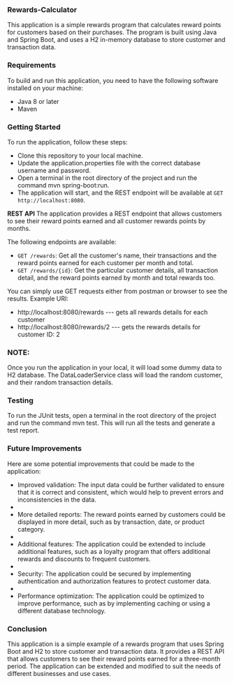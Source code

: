 ### Rewards-Calculator
This application is a simple rewards program that calculates reward points for customers based on their purchases. The program is built using Java and Spring Boot, and uses a H2 in-memory database to store customer and transaction data.

### Requirements
To build and run this application, you need to have the following software installed on your machine:

- Java 8 or later
- Maven

### Getting Started
To run the application, follow these steps:

- Clone this repository to your local machine.
- Update the application.properties file with the correct database username and password.
- Open a terminal in the root directory of the project and run the command mvn spring-boot:run.
- The application will start, and the REST endpoint will be available at `GET http://localhost:8080`.

**REST API**
The application provides a REST endpoint that allows customers to see their reward points earned and all customer rewards points by months.

The following endpoints are available:

- `GET /rewards`: Get all the customer's name, their transactions and the reward points earned for each customer per month and total.
- `GET /rewards/{id}`: Get the particular customer details, all transaction detail, and the reward points earned by month and total rewards too.

You can simply use GET requests either from postman or browser to see the results.
Example URI:
- http://localhost:8080/rewards --- gets all rewards details for each customer
- http://localhost:8080/rewards/2 --- gets the rewards details for customer ID: 2

### NOTE:
Once you run the application in your local, it will load some dummy data to H2 database. 
The DataLoaderService class will load the random customer, and their random transaction details.

### Testing
To run the JUnit tests, open a terminal in the root directory of the project and run the command mvn test. This will run all the tests and generate a test report.

### Future Improvements
Here are some potential improvements that could be made to the application:

- Improved validation: The input data could be further validated to ensure that it is correct and consistent, which would help to prevent errors and inconsistencies in the data.
-
- More detailed reports: The reward points earned by customers could be displayed in more detail, such as by transaction, date, or product category.
-
- Additional features: The application could be extended to include additional features, such as a loyalty program that offers additional rewards and discounts to frequent customers.
-
- Security: The application could be secured by implementing authentication and authorization features to protect customer data.
-
- Performance optimization: The application could be optimized to improve performance, such as by implementing caching or using a different database technology.

### Conclusion
This application is a simple example of a rewards program that uses Spring Boot and H2 to store customer and transaction data. It provides a REST API that allows customers to see their reward points earned for a three-month period. The application can be extended and modified to suit the needs of different businesses and use cases.